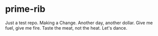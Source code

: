 prime-rib
=========

Just a test repo.
Making a Change.
Another day, another dollar.
Give me fuel, give me fire.
Taste the meat, not the heat.
Let's dance.

